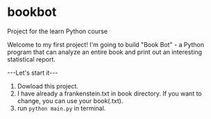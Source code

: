 # bookbot

Project for the learn Python course

Welcome to my first project! 
I'm going to build "Book Bot" - a Python program that can analyze an entire book and print out an interesting statistical report.

---Let's start it---
1. Dowload this project.
2. I have already a frankenstein.txt in book directory. If you want to change, you can use your book(.txt).
3. run ```python main.py``` in terminal.